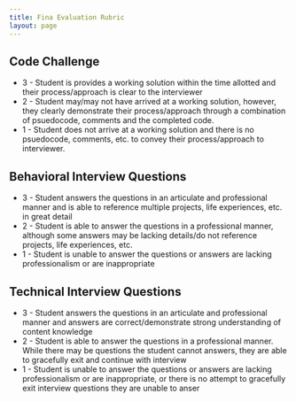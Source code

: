 ```yaml
---
title: Fina Evaluation Rubric
layout: page
---
```


## Code Challenge

- 3 - Student is provides a working solution within the time allotted and their process/approach is clear to the interviewer
- 2 - Student may/may not have arrived at a working solution, however, they clearly demonstrate their process/approach through a combination of psuedocode, comments and the completed code.
- 1 - Student does not arrive at a working solution and there is no psuedocode, comments, etc. to convey their process/approach to interviewer.

## Behavioral Interview Questions

- 3 - Student answers the questions in an articulate and professional manner and is able to reference multiple projects, life experiences, etc. in great detail
- 2 - Student is able to answer the questions in a professional manner, although some answers may be lacking details/do not reference projects, life experiences, etc.
- 1 - Student is unable to answer the questions or answers are lacking professionalism or are inappropriate

## Technical Interview Questions

- 3 - Student answers the questions in an articulate and professional manner and answers are correct/demonstrate strong understanding of content knowledge
- 2 - Student is able to answer the questions in a professional manner. While there may be questions the student cannot answers, they are able to gracefully exit and continue with interview
- 1 - Student is unable to answer the questions or answers are lacking professionalism or are inappropriate, or there is no attempt to gracefully exit interview questions they are unable to anser
